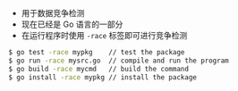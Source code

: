 - 用于数据竞争检测
- 现在已经是 Go 语言的一部分
- 在运行程序时使用 `-race` 标签即可进行竞争检测

```sh
$ go test -race mypkg    // test the package
$ go run -race mysrc.go  // compile and run the program
$ go build -race mycmd   // build the command
$ go install -race mypkg // install the package
```
